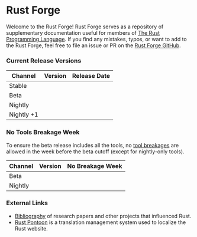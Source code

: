 # Rust Forge
Welcome to the Rust Forge! Rust Forge serves as a repository of supplementary
documentation useful for members of [The Rust Programming Language]. If
you find any mistakes, typos, or want to add to the Rust Forge, feel free to
file an issue or PR on the [Rust Forge GitHub].

[The Rust Programming Language]: https://rust-lang.org
[Rust Forge GitHub]: https://github.com/rust-lang/rust-forge

<!-- All `<span id="..."></span>` elements are filled at run time when a reader
visits the website. Please refer to `js/index.js` for how these values
are generated.

Avoid changing the "Current Release Versions" without also updating the selector
in `js/index.js.
-->

### Current Release Versions

Channel    | Version | Release Date
-----------|---------|-------------
Stable     | <span id="stable-version"></span>  | <span id="stable-release-date"></span>
Beta       | <span id="beta-version"></span>    | <span id="beta-release-date"></span>
Nightly    | <span id="nightly-version"></span> | <span id="nightly-release-date"></span>
Nightly +1 | <span id="next-version"></span>    | <span id="next-release-date"></span>

### No Tools Breakage Week
To ensure the beta release includes all the tools, no [tool breakages] are
allowed in the week before the beta cutoff (except for nightly-only tools).

Channel | Version | No Breakage Week
--------|---------|-------------
Beta    | <span id="beta-cycle"></span>    | <span id="beta-timespan"></span>
Nightly | <span id="nightly-cycle"></span> | <span id="nightly-timespan"></span>

[tool breakages]: ./infra/toolstate.md

### External Links

* [Bibliography] of research papers and other projects that influenced Rust.
* [Rust Pontoon] is a translation management system used to localize the Rust
  website.

[Bibliography]: https://rust-lang.github.io/rustc-guide/appendix/bibliography.html
[Rust Pontoon]: https://pontoon.rust-lang.org/
